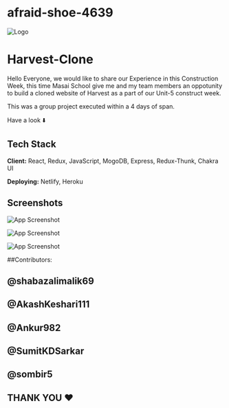 # afraid-shoe-4639

![Logo](https://logos-world.net/wp-content/uploads/2022/04/Harvest-New-Logo.png)


# Harvest-Clone

Hello Everyone,  we would like to share our Experience in this Construction Week, this time Masai School give me and my team members an oppotunity to build a cloned website of Harvest as a part of our Unit-5 construct week.

This was a group project executed within a 4 days of span.


Have a look ⬇️



## Tech Stack

**Client:**  React, Redux, JavaScript, MogoDB, Express, Redux-Thunk, Chakra UI 

**Deploying:** Netlify, Heroku





## Screenshots

![App Screenshot](https://biz30.timedoctor.com/images/2022/04/harvest-homepage-2022-1024x522.png)

![App Screenshot](https://images.g2crowd.com/uploads/attachment/file/67160/review-screenshot-1.png)

![App Screenshot](https://attachments.developer.intuit.com/appcard-6bf5d87d-6c67-421d-873a-8efb5630b3a0.png)






##Contributors:
## @shabazalimalik69
## @AkashKeshari111
## @Ankur982
## @SumitKDSarkar
## @sombir5


## THANK YOU ❤️


